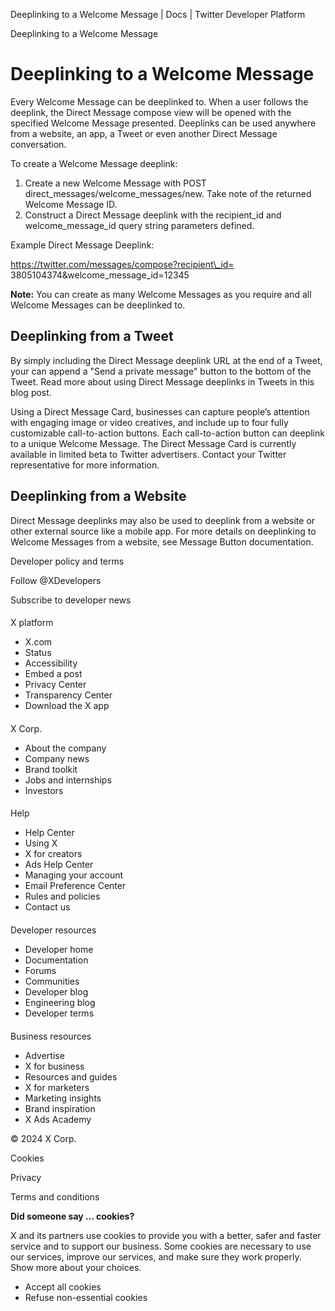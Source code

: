 



Deeplinking to a Welcome Message | Docs | Twitter Developer Platform 





































































































Deeplinking to a Welcome Message



Deeplinking to a Welcome Message
================================


Every Welcome Message can be deeplinked to. When a user follows the deeplink, the Direct Message compose view will be opened with the specified Welcome Message presented. Deeplinks can be used anywhere from a website, an app, a Tweet or even another Direct Message conversation.


To create a Welcome Message deeplink:


1. Create a new Welcome Message with POST direct\_messages/welcome\_messages/new. Take note of the returned Welcome Message ID.
2. Construct a Direct Message deeplink with the recipient\_id and welcome\_message\_id query string parameters defined.


Example Direct Message Deeplink:  




https://twitter.com/messages/compose?recipient\_id= 3805104374&welcome\_message\_id=12345


**Note:** You can create as many Welcome Messages as you require and all Welcome Messages can be deeplinked to.


Deeplinking from a Tweet
------------------------


By simply including the Direct Message deeplink URL at the end of a Tweet, your can append a "Send a private message" button to the bottom of the Tweet. Read more about using Direct Message deeplinks in Tweets in this blog post.


Using a Direct Message Card, businesses can capture people’s attention with engaging image or video creatives, and include up to four fully customizable call-to-action buttons. Each call-to-action button can deeplink to a unique Welcome Message. The Direct Message Card is currently available in limited beta to Twitter advertisers. Contact your Twitter representative for more information.  




Deeplinking from a Website
--------------------------


Direct Message deeplinks may also be used to deeplink from a website or other external source like a mobile app. For more details on deeplinking to Welcome Messages from a website, see Message Button documentation.  





















Developer policy and terms


Follow @XDevelopers


Subscribe to developer news












#### 
 X platform


* X.com
* Status
* Accessibility
* Embed a post
* Privacy Center
* Transparency Center
* Download the X app




#### 
 X Corp.


* About the company
* Company news
* Brand toolkit
* Jobs and internships
* Investors




#### 
 Help


* Help Center
* Using X
* X for creators
* Ads Help Center
* Managing your account
* Email Preference Center
* Rules and policies
* Contact us




#### 
 Developer resources


* Developer home
* Documentation
* Forums
* Communities
* Developer blog
* Engineering blog
* Developer terms




#### 
 Business resources


* Advertise
* X for business
* Resources and guides
* X for marketers
* Marketing insights
* Brand inspiration
* X Ads Academy









 © 2024 X Corp.
 


Cookies


Privacy


Terms and conditions






















**Did someone say … cookies?**  
  


 X and its partners use cookies to provide you with a better, safer and
 faster service and to support our business. Some cookies are necessary to use
 our services, improve our services, and make sure they work properly.
 Show more about your choices.


 




* Accept all cookies
* Refuse non-essential cookies















